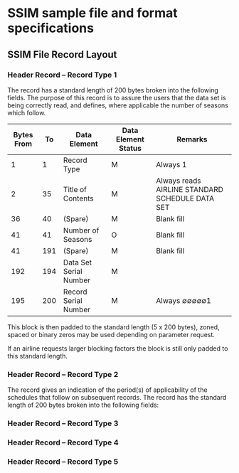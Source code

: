 # SSIM sample file and format specifications

## SSIM File Record Layout 

### Header Record – Record Type 1

The record has a standard length of 200 bytes broken into the following fields. The purpose of this record is to assure the users that the data set is being correctly read, and defines, where applicable the number of seasons which follow. 

| Bytes From  | To  | Data Element            | Data Element Status  | Remarks                                          |
| ----------- | --- | ----------------------- | -------------------- | ------------------------------------------------ |
| 1           | 1   | Record Type             | M                    | Always 1                                         |
| 2           | 35  | Title of Contents       | M                    | Always reads AIRLINE STANDARD SCHEDULE DATA SET  |
| 36          | 40  | (Spare)                 | M                    | Blank fill                                       |
| 41          | 41  | Number of Seasons       | O                    | Blank fill                                       |
| 41          | 191 | (Spare)                 | M                    | Blank fill                                       |
| 192         | 194 | Data Set Serial Number  | M                    |                                                  |
| 195         | 200 | Record Serial Number    | M                    | Always ∅∅∅∅∅1                                    |

This block is then padded to the standard length (5 x 200 bytes), zoned, spaced or binary zeros may be used depending on parameter request.

If an airline requests larger blocking factors the block is still only padded to this standard length.

### Header Record – Record Type 2

The record gives an indication of the period(s) of applicability of the schedules that follow on subsequent records. The record has the standard length of 200 bytes broken into the following fields:


### Header Record – Record Type 3

### Header Record – Record Type 4

### Header Record – Record Type 5